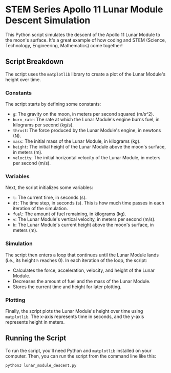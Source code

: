# STEM Series Apollo 11 Lunar Module Descent Simulation

This Python script simulates the descent of the Apollo 11 Lunar Module to the moon's surface. It's a great example of how coding and STEM (Science, Technology, Engineering, Mathematics) come together!

## Script Breakdown

The script uses the `matplotlib` library to create a plot of the Lunar Module's height over time.

### Constants

The script starts by defining some constants:

- `g`: The gravity on the moon, in meters per second squared (m/s^2).
- `burn_rate`: The rate at which the Lunar Module's engine burns fuel, in kilograms per second (kg/s).
- `thrust`: The force produced by the Lunar Module's engine, in newtons (N).
- `mass`: The initial mass of the Lunar Module, in kilograms (kg).
- `height`: The initial height of the Lunar Module above the moon's surface, in meters (m).
- `velocity`: The initial horizontal velocity of the Lunar Module, in meters per second (m/s).

### Variables

Next, the script initializes some variables:

- `t`: The current time, in seconds (s).
- `dt`: The time step, in seconds (s). This is how much time passes in each iteration of the simulation.
- `fuel`: The amount of fuel remaining, in kilograms (kg).
- `v`: The Lunar Module's vertical velocity, in meters per second (m/s).
- `h`: The Lunar Module's current height above the moon's surface, in meters (m).

### Simulation

The script then enters a loop that continues until the Lunar Module lands (i.e., its height `h` reaches 0). In each iteration of the loop, the script:

- Calculates the force, acceleration, velocity, and height of the Lunar Module.
- Decreases the amount of fuel and the mass of the Lunar Module.
- Stores the current time and height for later plotting.

### Plotting

Finally, the script plots the Lunar Module's height over time using `matplotlib`. The x-axis represents time in seconds, and the y-axis represents height in meters.

## Running the Script

To run the script, you'll need Python and `matplotlib` installed on your computer. Then, you can run the script from the command line like this:

```bash
python3 lunar_module_descent.py

